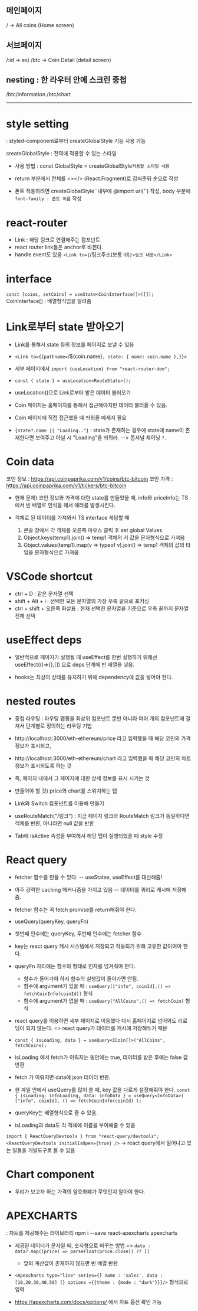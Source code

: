 ## 메인페이지

/ -> All coins (Home screen)

## 서브페이지

/:id -> ex) /btc -> Coin Detail (detail screen)

## nesting : 한 라우터 안에 스크린 중첩

/btc/information
/btc/chart

---

# style setting

: styled-component로부터 createGlobalStyle 기능 사용 가능

createGlobalStyle : 전역에 적용할 수 있는 스타일

- 사용 방법 : const GlobalStyle = createGlobalStyle`적용할 스타일 내용`
- return 부분에서 전체를 <></> (React.Fragment)로 감싸준뒤 <GlobalStyle /><Router /> 순으로 작성

- 폰트 적용하려면 createGlobalStyle``내부에 @import url('') 작성, body 부분에`font-family : 폰트 이름` 작성

# react-router

- Link : 해당 링크로 연결해주는 컴포넌트
- react router link들은 anchor로 바뀐다.
- handle event도 있음
  `<Link to={`/링크주소(보통 id)`}>링크 내용</Link>`

# interface

`const [coins, setCoins] = useState<CoinInterface[]>([]);`
CoinInterface[] : 배열형식임을 알려줌

# Link로부터 state 받아오기

- Link를 통해서 state 등의 정보를 페이지로 보낼 수 있음
- `<Link to={{pathname=`/${coin.name}`, state: { name: coin.name },}}>`
- 세부 페이지에서 `import {useLocation} from "react-router-dom";`
- `const { state } = useLocation<RouteState>();`
- useLocation()으로 Link로부터 받은 데이터 불러오기

- Coin 페이지는 홈페이지를 통해서 접근해야지만 데이터 불러올 수 있음.
- Coin 페이지에 직접 접근했을 때 띄워줄 메세지 필요
- `{state?.name || "Loading.."}` : state가 존재하는 경우에 state에 name이 존재한다면 보여주고 아닐 시 "Loading"을 띄워라. --> 옵셔널 체이닝 `?.`

# Coin data

코인 정보 : https://api.coinpaprika.com/v1/coins/btc-bitcoin
코인 가격 : https://api.coinpaprika.com/v1/tickers/btc-bitcoin

- 현재 문제) 코인 정보와 가격에 대한 state를 만들었을 때, info와 priceInfo는 TS에서 빈 배열로 인식을 해서 에러를 발생시킨다.

- 객체로 된 데이터를 가져와서 TS interface 세팅할 때
  1. 콘솔 창에서 각 객체를 오른쪽 마우스 클릭 후 set global Values
  2. Object.keys(temp1).join() => temp1 객체의 키 값을 문자형식으로 가져옴
  3. Object.values(temp1).map(v => typeof v).join() => temp1 객체의 값의 타입을 문자형식으로 가져옴

# VSCode shortcut

- ctrl + D : 같은 문자열 선택
- shift + Alt + i : 선택한 모든 문자열의 가장 우측 끝으로 포커싱
- ctrl + shift + 오른쪽 화살표 : 현재 선택한 문자열을 기준으로 우측 끝까지 문자열 전체 선택

# useEffect deps

- 일반적으로 페이지가 실행될 때 useEffect를 한번 실행하기 위해선 useEffect(()=>{},[]) 으로 deps 단계에 빈 배열을 넣음.

- hooks는 최상의 상태를 유지하기 위해 dependency에 값을 넣어야 한다.

# nested routes

- 중첩 라우팅 : 라우팅 맵핑을 최상위 컴포넌트 뿐만 아니라 여러 개의 컴포넌트에 걸쳐서 단계별로 정의하는 라우팅 기법

- http://localhost:3000/eth-ethereum/price 라고 입력했을 때 해당 코인의 가격 정보가 표시되고,
- http://localhost:3000/eth-ethereum/chart 라고 입력했을 때 해당 코인의 차트 정보가 표시되도록 하는 것

- 즉, 페이지 내에서 그 페이지에 대한 상세 정보를 표시 시키는 것

- 만들어야 할 것) price와 chart를 스위치하는 탭
- Link와 Switch 컴포넌트를 이용해 만들기

- useRouteMatch("/링크") : 지금 페이지 링크와 RouteMatch 링크가 동일하다면 객체를 반환, 아니라면 null 값을 반환
- Tab에 isActive 속성을 부여해서 해당 탭이 실행되었을 때 style 수정

# React query

- fetcher 함수를 만들 수 있다. -- useStatae, useEffect를 대신해줌!
- 아주 강력한 caching 매커니즘을 가지고 있음 -- 데이터를 쿼리로 캐시에 저장해줌.

- fetcher 함수는 꼭 fetch promise를 return해줘야 한다.

- useQuery(queryKey, queryFn)
- 첫번째 인수에는 queryKey, 두번째 인수에는 fetcher 함수
- key는 react query 캐시 시스템에서 저장되고 작동되기 위해 고유한 값이여야 한다.

- queryFn 자리에는 함수의 형태로 인자를 넘겨줘야 한다.
  - 함수가 들어가야 하지 함수의 실행값이 들어가면 안됨.
  - 함수에 argument가 있을 때 : `useQuery(["info", coinId],() => fetchCoinInfo(coinId))` 형식
  - 함수에 argument가 없을 때 : `useQuery("AllCoins",() => fetchCoin)` 형식
- react query를 이용하면 세부 페이지로 이동했다 다시 홈페이지로 넘어와도 리로딩이 되지 않는다.
  => react query가 데이터를 캐시에 저장해두기 때문
- `const { isLoading, data } = useQuery<ICoin[]>("AllCoins", fetchCoins);`
- isLoading 에서 fetch가 이뤄지는 동안에는 true, 데이터를 받은 후에는 false 값 반환
- fetch 가 이뤄지면 data에 json 데이터 반환.

- 한 파일 안에서 useQuery를 많이 쓸 때, key 값을 다르게 설정해줘야 한다.
  `const { isLoading: infoLoading, data: infoData } = useQuery<InfoData>( ["info", coinId], () => fetchCoinInfo(coinId) );`
- queryKey는 배열형식으로 줄 수 있음.
- isLoading과 data도 각 객체에 이름을 부여해줄 수 있음

`import { ReactQueryDevtools } from "react-query/devtools";`
`<ReactQueryDevtools initialIsOpen={true} />`
-> react query에서 일어나고 있는 일들을 개발도구로 볼 수 있음

# Chart component

- 우리가 보고자 하는 가격의 암호화폐가 무엇인지 알아야 한다.

# APEXCHARTS

: 차트를 제공해주는 라이브러리
npm i --save react-apexcharts apexcharts

- 제공된 데이터가 문자일 때, 숫자형으로 바꾸는 방법
  => `data : data?.map((price) => parseFloat(price.close)) ?? []`
  - 앞의 계산값이 존재하지 않으면 빈 배열 반환
- `<Apexcharts type="line" series={[ name : 'sales', data : [10,20,30,40,50] ]} options ={{theme : {mode : "dark"}}}/>` 형식으로 입력

- https://apexcharts.com/docs/options/ 에서 차트 옵션 확인 가능
